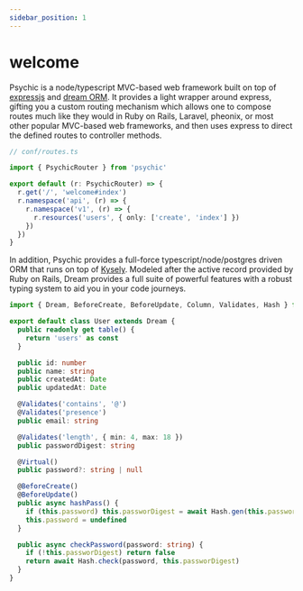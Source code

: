 ```yaml
---
sidebar_position: 1
---
```


# welcome

Psychic is a node/typescript MVC-based web framework built on top of&nbsp;
[expressjs](https://expressjs.com) and
[dream ORM](https://github.com/@rvohealth/dream). It provides a light wrapper around
express, gifting you a custom routing mechanism which allows one to compose routes much like
they would in Ruby on Rails, Laravel, pheonix, or most other popular MVC-based web frameworks,
and then uses express to direct the defined routes to controller methods.

```ts
// conf/routes.ts

import { PsychicRouter } from 'psychic'

export default (r: PsychicRouter) => {
  r.get('/', 'welcome#index')
  r.namespace('api', (r) => {
    r.namespace('v1', (r) => {
      r.resources('users', { only: ['create', 'index'] })
    })
  })
}
```

In addition, Psychic provides a full-force typescript/node/postgres driven ORM that runs on top of
[Kysely](NEED_LINK). Modeled after the active record provided by Ruby on Rails, Dream
provides a full suite of powerful features with a robust typing system to aid you in your code
journeys.

```ts
import { Dream, BeforeCreate, BeforeUpdate, Column, Validates, Hash } from 'psychic'

export default class User extends Dream {
  public readonly get table() {
    return 'users' as const
  }

  public id: number
  public name: string
  public createdAt: Date
  public updatedAt: Date

  @Validates('contains', '@')
  @Validates('presence')
  public email: string

  @Validates('length', { min: 4, max: 18 })
  public passwordDigest: string

  @Virtual()
  public password?: string | null

  @BeforeCreate()
  @BeforeUpdate()
  public async hashPass() {
    if (this.password) this.passworDigest = await Hash.gen(this.password)
    this.password = undefined
  }

  public async checkPassword(password: string) {
    if (!this.passworDigest) return false
    return await Hash.check(password, this.passworDigest)
  }
}
```
